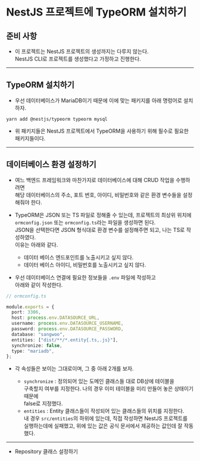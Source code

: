 <h1>NestJS 프로젝트에 TypeORM 설치하기</h1>

<h2>준비 사항</h2>

- 이 프로젝트는 NestJS 프로젝트의 생성까지는 다루지 않는다.  
 NestJS CLI로 프로젝트를 생성했다고 가정하고 진행한다.
<hr/>

<h2>TypeORM 설치하기</h2>

- 우선 데이터베이스가 MariaDB이기 때문에 이에 맞는 패키지를 아래 명렁어로 설치하자.

```
yarn add @nestjs/typeorm typeorm mysql
```

- 위 패키지들은 NestJS 프로젝트에서 TypeORM을 사용하기 위해 필수로 필요한 패키지들이다.
<hr/>

<h2>데이터베이스 환경 설정하기</h2>

- 여느 백엔드 프레임워크와 마찬가지로 데이터베이스에 대해 CRUD 작업을 수행하려면  
  해당 데이터베이스의 주소, 포트 번호, 아이디, 비밀번호와 같은 환경 변수들을 설정해줘야 한다.

- TypeORM은 JSON 또는 TS 파일로 정해줄 수 있는데, 프로젝트의 최상위 위치에  
  `ormconfig.json` 또는 `ormconfig.ts`라는 파일을 생성하면 된다.  
  JSON을 선택한다면 JSON 형식대로 환경 변수를 설정해주면 되고, 나는 TS로 작성하였다.  
  이유는 아래와 같다.
  - 데이터 베이스 엔드포인트를 노출시키고 싶지 않다.
  - 데이터 베이스 아이디, 비밀번호를 노출시키고 싶지 않다.

* 우선 데이터베이스 연결에 필요한 정보들을 `.env` 파일에 작성하고  
  아래와 같이 작성한다.

```ts
// ormconfig.ts

module.exports = {
  port: 3306,
  host: process.env.DATASOURCE_URL,
  username: process.env.DATASOURCE_USERNAME,
  password: process.env.DATASOURCE_PASSWORD,
  database: "sangwoo",
  entities: ["dist/**/*.entity{.ts,.js}"],
  synchronize: false,
  type: "mariadb",
};
```

- 각 속성들은 보이는 그대로이며, 그 중 아래 2개를 보자.

  - `synchronize` : 정의되어 있는 도메인 클래스들 대로 DB상에 테이블을  
    구축할지 여부를 지정한다. 나의 경우 이미 테이블을 미리 만들어 놓은 상태이기 때문에  
    false로 지정했다.
  - `entities` : Entity 클래스들이 작성되어 있는 클래스들의 위치를 지정한다.  
    내 경우 `src/entities`의 하위에 있는데, 직접 작성하면 NestJS 프로젝트를  
    실행하는데에 실패했고, 위에 있는 값은 공식 문서에서 제공하는 값인데 잘 작동했다.

<hr/>

- Repository 클래스 설정하기
